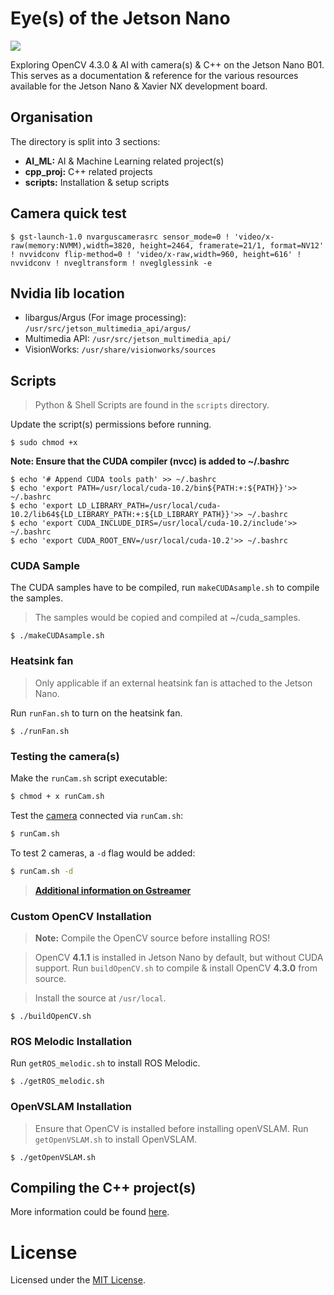 # Eye(s) of the Jetson Nano

<a href="LICENSE" ><img src="https://img.shields.io/github/license/1487quantum/cv4-jet-nano?style=for-the-badge"/></a>

Exploring OpenCV 4.3.0 & AI with camera(s) & C++ on the Jetson Nano B01. This serves as a documentation & reference for the various resources available for the Jetson Nano & Xavier NX development board.

## Organisation
The directory is split into 3 sections:
- **AI_ML:** AI & Machine Learning related project(s)
- **cpp_proj:** C++ related projects
- **scripts:** Installation & setup scripts

## Camera quick test
```
$ gst-launch-1.0 nvarguscamerasrc sensor_mode=0 ! 'video/x-raw(memory:NVMM),width=3820, height=2464, framerate=21/1, format=NV12' ! nvvidconv flip-method=0 ! 'video/x-raw,width=960, height=616' ! nvvidconv ! nvegltransform ! nveglglessink -e
```

## Nvidia lib location
- libargus/Argus (For image processing): `/usr/src/jetson_multimedia_api/argus/`
- Multimedia API: `/usr/src/jetson_multimedia_api/`
- VisionWorks: `/usr/share/visionworks/sources`

## Scripts
> Python & Shell Scripts are found in the `scripts` directory.

Update the script(s) permissions before running.
```
$ sudo chmod +x 
```
**Note: Ensure that the CUDA compiler (nvcc) is added to ~/.bashrc**
```
$ echo '# Append CUDA tools path' >> ~/.bashrc
$ echo 'export PATH=/usr/local/cuda-10.2/bin${PATH:+:${PATH}}'>> ~/.bashrc
$ echo 'export LD_LIBRARY_PATH=/usr/local/cuda-10.2/lib64${LD_LIBRARY_PATH:+:${LD_LIBRARY_PATH}}'>> ~/.bashrc
$ echo 'export CUDA_INCLUDE_DIRS=/usr/local/cuda-10.2/include'>> ~/.bashrc
$ echo 'export CUDA_ROOT_ENV=/usr/local/cuda-10.2'>> ~/.bashrc
```

### CUDA Sample

The CUDA samples have to be compiled, run `makeCUDAsample.sh` to compile the samples.
> The samples would be copied and compiled at ~/cuda_samples.
```
$ ./makeCUDAsample.sh
```

### Heatsink fan
> Only applicable if an external heatsink fan is attached to the Jetson Nano.

Run `runFan.sh` to turn on the heatsink fan.
```
$ ./runFan.sh
```


### Testing the camera(s)

Make the `runCam.sh` script executable:
```bash
$ chmod + x runCam.sh
```
Test the [camera](https://elinux.org/Jetson_Nano#Cameras) connected via `runCam.sh`:
```bash
$ runCam.sh
```
To test 2 cameras, a `-d` flag would be added:
```bash
$ runCam.sh -d
```
> **[Additional information on Gstreamer](https://developer.ridgerun.com/wiki/index.php?title=Jetson_Nano/Gstreamer/Example_Pipelines/Capture_Display)**

### Custom OpenCV Installation
> **Note:** Compile the OpenCV source before installing ROS!

> OpenCV **4.1.1** is installed in Jetson Nano by default, but without CUDA support. Run `buildOpenCV.sh` to compile & install OpenCV **4.3.0** from source. 

> Install the source at `/usr/local`.
```
$ ./buildOpenCV.sh
```

### ROS Melodic Installation

Run `getROS_melodic.sh` to install ROS Melodic.
```
$ ./getROS_melodic.sh
```


### OpenVSLAM Installation

> Ensure that OpenCV is installed before installing openVSLAM.
Run `getOpenVSLAM.sh` to install OpenVSLAM.
```
$ ./getOpenVSLAM.sh
```

## Compiling the C++ project(s)
More information could be found [here](cpp_proj/README.md).


# License
Licensed under the [MIT License](./LICENSE).

